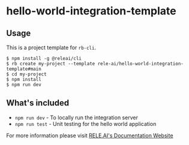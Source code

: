 # hello-world-integration-template

## Usage
This is a project template for `rb-cli`.

```shell
$ npm install -g @releai/cli
$ rb create my-project --template rele-ai/hello-world-integration-template#main
$ cd my-project
$ npm install
$ npm run dev
```

## What's included
* `npm run dev` - To locally run the integration server
* `npm run test` - Unit testing for the hello world application

For more information please visit [RELE.AI's Documentation Website](https://doc.rele.ai)
